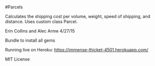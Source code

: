 #Parcels

Calculates the shipping cost per volume, weight, speed of shipping, and distance. Uses custom class Parcel.

Erin Collins and Alec Arme
4/27/15

Bundle to install all gems

Running live on Heroku: https://immense-thicket-4501.herokuapp.com/

MIT License
